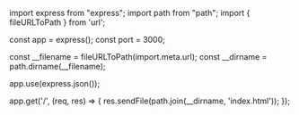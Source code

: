 
import express from "express";
import path from "path";
import { fileURLToPath } from 'url';

const app = express();
const port = 3000;



const __filename = fileURLToPath(import.meta.url);
const __dirname = path.dirname(__filename);

app.use(express.json());



app.get('/', (req, res) => {
    res.sendFile(path.join(__dirname, 'index.html'));
});